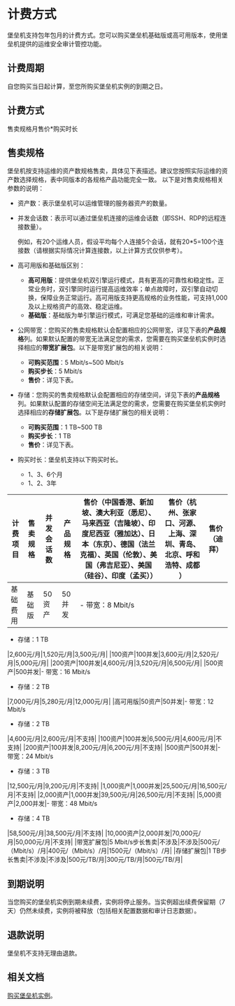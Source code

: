 # 计费方式

堡垒机支持包年包月的计费方式。您可以购买堡垒机基础版或高可用版本，使用堡垒机提供的运维安全审计管控功能。

## 计费周期

自您购买当日起计算，至您所购买堡垒机实例的到期之日。

## 计费方式

售卖规格月售价\*购买时长

## 售卖规格

堡垒机按支持运维的资产数规格售卖，具体见下表描述。建议您按照实际运维的资产数选择规格，表中同版本的各规格产品功能完全一致。 以下是对售卖规格相关参数的说明：

-   资产数：表示堡垒机可以运维管理的服务器资产的数量。
-   并发会话数：表示可以通过堡垒机连接的运维会话数（即SSH、RDP的远程连接数量）。

    例如，有20个运维人员，假设平均每个人连接5个会话，就有20\*5=100个连接数（请根据实际情况计算连接数，以上计算方式仅供参考）。

-   高可用版和基础版区别：
    -   **高可用版**：提供堡垒机双引擎运行模式，具有更高的可靠性和稳定性。正常业务时，双引擎同时运行提高运维效率；单点故障时，双引擎自动切换，保障业务正常运行。高可用版支持更高规格的业务性能，可支持1,000及以上规格资产的高效、稳定运维。
    -   **基础版**：基础版为单引擎运行模式，可满足您基础的运维和审计需求。
-   公网带宽：您购买的售卖规格默认会配置相应的公网带宽，详见下表的**产品规格**列。如果默认配置的带宽无法满足您的需求，您需要在购买堡垒机实例时选择相应的**带宽扩展包**。以下是带宽扩展包的相关说明：
    -   **可购买范围**：5 Mbit/s~500 Mbit/s
    -   **购买步长**：5 Mbit/s
    -   **售价**：详见下表。
-   存储：您购买的售卖规格默认会配置相应的存储空间，详见下表的**产品规格**列。如果默认配置的存储空间无法满足您的需求，您需要在购买堡垒机实例时选择相应的**存储扩展包**。以下是存储扩展包的相关说明：
    -   **可购买范围**：1 TB~500 TB
    -   **购买步长**：1 TB
    -   **售价**：详见下表。
-   购买时长：堡垒机支持以下购买时长。
    -   1、3、6个月
    -   1、2、3年

|计费项目|售卖规格|并发会话数|产品规格|售价（中国香港、新加坡、澳大利亚（悉尼）、马来西亚（吉隆坡）、印度尼西亚（雅加达）、日本（东京）、德国（法兰克福）、英国（伦敦）、美国（弗吉尼亚）、美国（硅谷）、印度（孟买））|售价（杭州、张家口、河源、上海、深圳、青岛、北京、呼和浩特、成都 ）|售价（迪拜）|
|----|----|-----|----|----------------------------------------------------------------------------------------|----------------------------------|------|
|基础费用|基础版|50资产|50并发|-   带宽：8 Mbit/s
-   存储：1 TB

|2,600元/月|1,520元/月|3,500元/月|
|100资产|100并发|3,600元/月|2,520元/月|5,000元/月|
|200资产|100并发|4,600元/月|3,520元/月|6,500元/月|
|500资产|500并发|-   带宽：16 Mbit/s
-   存储：2 TB

|7,000元/月|5,280元/月|12,000元/月|
|高可用版|50资产|50并发|-   带宽：12 Mbit/s
-   存储：2 TB

|4,600元/月|2,600元/月|不支持|
|100资产|100并发|6,500元/月|4,600元/月|不支持|
|200资产|100并发|8,200元/月|6,200元/月|不支持|
|500资产|500并发|-   带宽：24 Mbit/s
-   存储：3 TB

|12,500元/月|9,200元/月|不支持|
|1,000资产|1,000并发|25,500元/月|16,500元/月|不支持|
|2,000资产|1,000并发|39,500元/月|26,500元/月|不支持|
|5,000资产|2,000并发|-   带宽：48 Mbit/s
-   存储：4 TB

|58,500元/月|38,500元/月|不支持|
|10,000资产|2,000并发|70,000元/月|50,000元/月|不支持|
|带宽扩展包|5 Mbit/s步长售卖|不涉及|不涉及|500元/（Mbit/s）/月|400元/（Mbit/s）/月|1500元/（Mbit/s）/月|
|存储扩展包|1 TB步长售卖|不涉及|不涉及|500元/TB/月|300元/TB/月|500元/TB/月|

## 到期说明

当您购买的堡垒机实例到期未续费，实例将停止服务。当实例超出续费保留期（7天）仍然未续费，实例将被释放（包括相关配置数据和审计日志数据）。

## 退款说明

堡垒机不支持无理由退款。

## 相关文档

[购买堡垒机实例](/cn.zh-CN/产品计费/购买堡垒机实例.md)。

